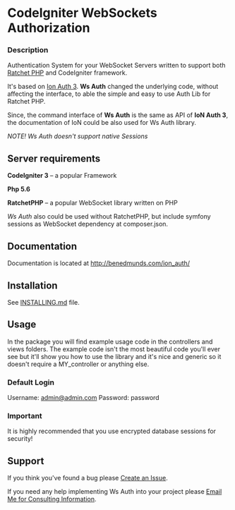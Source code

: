 # CodeIgniter WebSockets Authorization
### Description

Authentication System for your WebSocket Servers written to support both [Ratchet PHP](https://github.com/ratchetphp/Ratchet) and CodeIgniter framework.

It's based on [Ion Auth 3](https://github.com/benedmunds/CodeIgniter-Ion-Auth). **Ws Auth** changed the underlying code, without affecting the interface, to able the simple and easy to use Auth Lib for Ratchet PHP.

Since, the command interface of **Ws Auth** is the same as API of **IoN Auth 3**, the documentation of IoN could be also used for Ws Auth library.

*NOTE! Ws Auth doesn't support native Sessions*

## Server requirements

**CodeIgniter 3** &ndash; a popular Framework

**Php 5.6**

**RatchetPHP** &ndash; a popular WebSocket library written on PHP

*Ws Auth* also could be used without RatchetPHP, but include symfony sessions as WebSocket dependency at composer.json.

## Documentation
Documentation is located at http://benedmunds.com/ion_auth/

## Installation
See [INSTALLING.md](INSTALLING.md) file.

## Usage
In the package you will find example usage code in the controllers and views
folders.  The example code isn't the most beautiful code you'll ever see but
it'll show you how to use the library and it's nice and generic so it doesn't
require a MY_controller or anything else.

### Default Login
Username: admin@admin.com
Password: password


### Important
It is highly recommended that you use encrypted database sessions for security!


## Support
If you think you've found a bug please [Create an Issue](https://github.com/ahmetson/CodeIgniter-Ws-Auth/issues).

If you need any help implementing Ws Auth into your project please [Email Me for Consulting Information](mailto:admin@blocklords.io).


